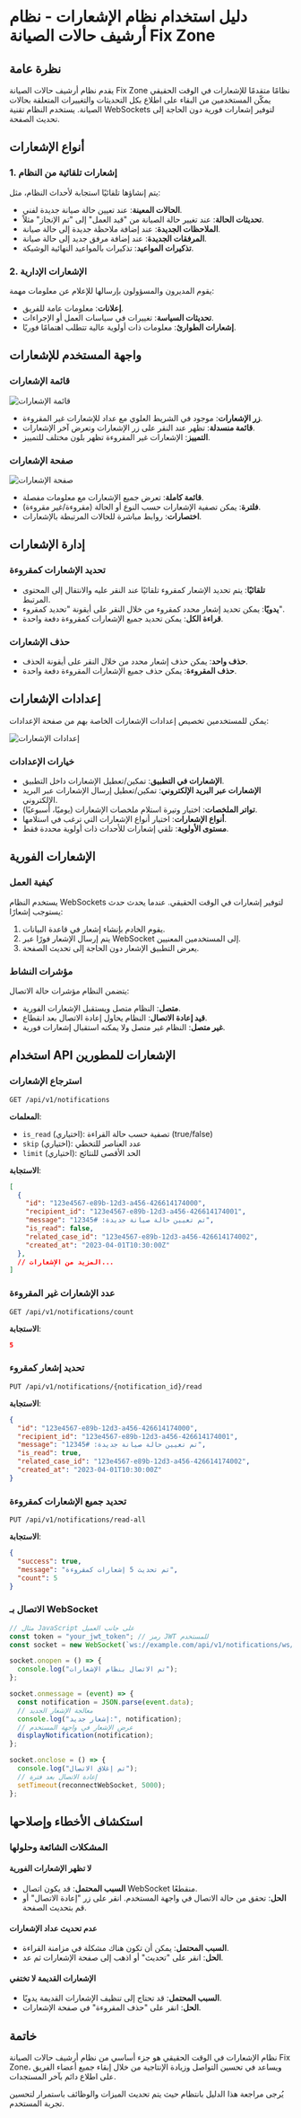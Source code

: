 # دليل استخدام نظام الإشعارات - نظام أرشيف حالات الصيانة Fix Zone

## نظرة عامة

يقدم نظام أرشيف حالات الصيانة Fix Zone نظامًا متقدمًا للإشعارات في الوقت الحقيقي يمكّن المستخدمين من البقاء على اطلاع بكل التحديثات والتغييرات المتعلقة بحالات الصيانة. يستخدم النظام تقنية WebSockets لتوفير إشعارات فورية دون الحاجة إلى تحديث الصفحة.

## أنواع الإشعارات

### 1. إشعارات تلقائية من النظام

يتم إنشاؤها تلقائيًا استجابة لأحداث النظام، مثل:

- **الحالات المعينة**: عند تعيين حالة صيانة جديدة لفني.
- **تحديثات الحالة**: عند تغيير حالة الصيانة من "قيد العمل" إلى "تم الإنجاز" مثلاً.
- **الملاحظات الجديدة**: عند إضافة ملاحظة جديدة إلى حالة صيانة.
- **المرفقات الجديدة**: عند إضافة مرفق جديد إلى حالة صيانة.
- **تذكيرات المواعيد**: تذكيرات بالمواعيد النهائية الوشيكة.

### 2. الإشعارات الإدارية

يقوم المديرون والمسؤولون بإرسالها للإعلام عن معلومات مهمة:

- **إعلانات**: معلومات عامة للفريق.
- **تحديثات السياسة**: تغييرات في سياسات العمل أو الإجراءات.
- **إشعارات الطوارئ**: معلومات ذات أولوية عالية تتطلب اهتمامًا فوريًا.

## واجهة المستخدم للإشعارات

### قائمة الإشعارات

![قائمة الإشعارات](../docs/images/notification_list.png)

- **زر الإشعارات**: موجود في الشريط العلوي مع عداد للإشعارات غير المقروءة.
- **قائمة منسدلة**: تظهر عند النقر على زر الإشعارات وتعرض آخر الإشعارات.
- **التمييز**: الإشعارات غير المقروءة تظهر بلون مختلف للتمييز.

### صفحة الإشعارات

![صفحة الإشعارات](../docs/images/notification_page.png)

- **قائمة كاملة**: تعرض جميع الإشعارات مع معلومات مفصلة.
- **فلترة**: يمكن تصفية الإشعارات حسب النوع أو الحالة (مقروءة/غير مقروءة).
- **اختصارات**: روابط مباشرة للحالات المرتبطة بالإشعارات.

## إدارة الإشعارات

### تحديد الإشعارات كمقروءة

- **تلقائيًا**: يتم تحديد الإشعار كمقروء تلقائيًا عند النقر عليه والانتقال إلى المحتوى المرتبط.
- **يدويًا**: يمكن تحديد إشعار محدد كمقروء من خلال النقر على أيقونة "تحديد كمقروء".
- **قراءة الكل**: يمكن تحديد جميع الإشعارات كمقروءة دفعة واحدة.

### حذف الإشعارات

- **حذف واحد**: يمكن حذف إشعار محدد من خلال النقر على أيقونة الحذف.
- **حذف المقروءة**: يمكن حذف جميع الإشعارات المقروءة دفعة واحدة.

## إعدادات الإشعارات

يمكن للمستخدمين تخصيص إعدادات الإشعارات الخاصة بهم من صفحة الإعدادات:

![إعدادات الإشعارات](../docs/images/notification_settings.png)

### خيارات الإعدادات

- **الإشعارات في التطبيق**: تمكين/تعطيل الإشعارات داخل التطبيق.
- **الإشعارات عبر البريد الإلكتروني**: تمكين/تعطيل إرسال الإشعارات عبر البريد الإلكتروني.
- **تواتر الملخصات**: اختيار وتيرة استلام ملخصات الإشعارات (يوميًا، أسبوعيًا).
- **أنواع الإشعارات**: اختيار أنواع الإشعارات التي ترغب في استلامها.
- **مستوى الأولوية**: تلقي إشعارات للأحداث ذات أولوية محددة فقط.

## الإشعارات الفورية

### كيفية العمل

يستخدم النظام WebSockets لتوفير إشعارات في الوقت الحقيقي. عندما يحدث حدث يستوجب إشعارًا:

1. يقوم الخادم بإنشاء إشعار في قاعدة البيانات.
2. يتم إرسال الإشعار فورًا عبر WebSocket إلى المستخدمين المعنيين.
3. يعرض التطبيق الإشعار دون الحاجة إلى تحديث الصفحة.

### مؤشرات النشاط

يتضمن النظام مؤشرات حالة الاتصال:

- **متصل**: النظام متصل ويستقبل الإشعارات الفورية.
- **قيد إعادة الاتصال**: النظام يحاول إعادة الاتصال بعد انقطاع.
- **غير متصل**: النظام غير متصل ولا يمكنه استقبال إشعارات فورية.

## استخدام API الإشعارات للمطورين

### استرجاع الإشعارات

```http
GET /api/v1/notifications
```

**المعلمات**:
- `is_read` (اختياري): تصفية حسب حالة القراءة (true/false)
- `skip` (اختياري): عدد العناصر للتخطي
- `limit` (اختياري): الحد الأقصى للنتائج

**الاستجابة**:
```json
[
  {
    "id": "123e4567-e89b-12d3-a456-426614174000",
    "recipient_id": "123e4567-e89b-12d3-a456-426614174001",
    "message": "تم تعيين حالة صيانة جديدة: #12345",
    "is_read": false,
    "related_case_id": "123e4567-e89b-12d3-a456-426614174002",
    "created_at": "2023-04-01T10:30:00Z"
  },
  // المزيد من الإشعارات...
]
```

### عدد الإشعارات غير المقروءة

```http
GET /api/v1/notifications/count
```

**الاستجابة**:
```json
5
```

### تحديد إشعار كمقروء

```http
PUT /api/v1/notifications/{notification_id}/read
```

**الاستجابة**:
```json
{
  "id": "123e4567-e89b-12d3-a456-426614174000",
  "recipient_id": "123e4567-e89b-12d3-a456-426614174001",
  "message": "تم تعيين حالة صيانة جديدة: #12345",
  "is_read": true,
  "related_case_id": "123e4567-e89b-12d3-a456-426614174002",
  "created_at": "2023-04-01T10:30:00Z"
}
```

### تحديد جميع الإشعارات كمقروءة

```http
PUT /api/v1/notifications/read-all
```

**الاستجابة**:
```json
{
  "success": true,
  "message": "تم تحديث 5 إشعارات كمقروءة",
  "count": 5
}
```

### الاتصال بـ WebSocket

```javascript
// مثال JavaScript على جانب العميل
const token = "your_jwt_token"; // رمز JWT للمستخدم
const socket = new WebSocket(`ws://example.com/api/v1/notifications/ws/${token}`);

socket.onopen = () => {
  console.log("تم الاتصال بنظام الإشعارات");
};

socket.onmessage = (event) => {
  const notification = JSON.parse(event.data);
  // معالجة الإشعار الجديد
  console.log("إشعار جديد:", notification);
  // عرض الإشعار في واجهة المستخدم
  displayNotification(notification);
};

socket.onclose = () => {
  console.log("تم إغلاق الاتصال");
  // إعادة الاتصال بعد فترة
  setTimeout(reconnectWebSocket, 5000);
};
```

## استكشاف الأخطاء وإصلاحها

### المشكلات الشائعة وحلولها

#### لا تظهر الإشعارات الفورية
- **السبب المحتمل**: قد يكون اتصال WebSocket منقطعًا.
- **الحل**: تحقق من حالة الاتصال في واجهة المستخدم. انقر على زر "إعادة الاتصال" أو قم بتحديث الصفحة.

#### عدم تحديث عداد الإشعارات
- **السبب المحتمل**: يمكن أن تكون هناك مشكلة في مزامنة القراءة.
- **الحل**: انقر على "تحديث" أو اذهب إلى صفحة الإشعارات ثم عد.

#### الإشعارات القديمة لا تختفي
- **السبب المحتمل**: قد تحتاج إلى تنظيف الإشعارات القديمة يدويًا.
- **الحل**: انقر على "حذف المقروءة" في صفحة الإشعارات.

## خاتمة

نظام الإشعارات في الوقت الحقيقي هو جزء أساسي من نظام أرشيف حالات الصيانة Fix Zone، ويساعد في تحسين التواصل وزيادة الإنتاجية من خلال إبقاء جميع أعضاء الفريق على اطلاع دائم بآخر المستجدات.

يُرجى مراجعة هذا الدليل بانتظام حيث يتم تحديث الميزات والوظائف باستمرار لتحسين تجربة المستخدم.
